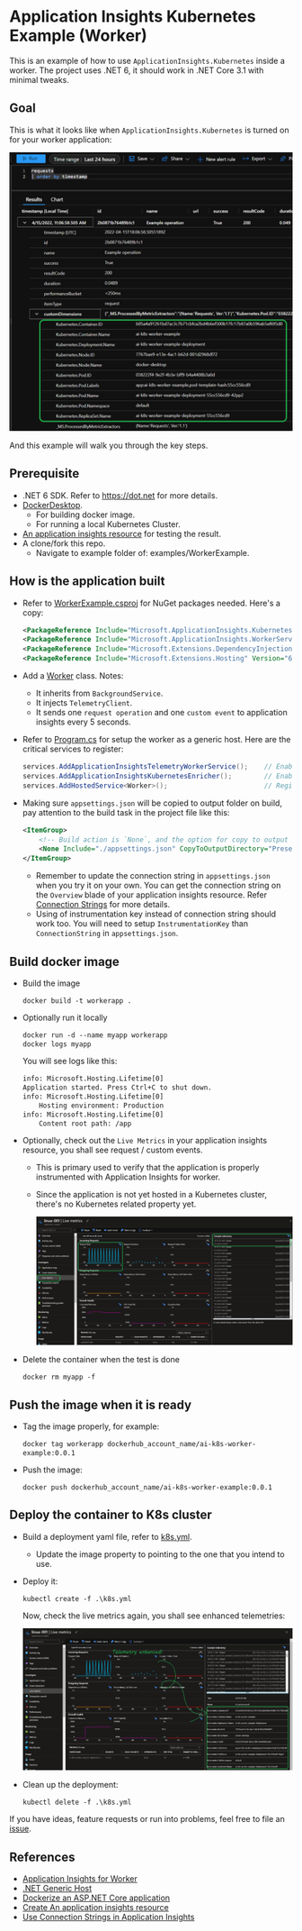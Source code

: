 # Application Insights Kubernetes Example (Worker)

This is an example of how to use `ApplicationInsights.Kubernetes` inside a worker. The project uses .NET 6, it should work in .NET Core 3.1 with minimal tweaks.

## Goal

This is what it looks like when `ApplicationInsights.Kubernetes` is turned on for your worker application:

![A image shows request telemetry with kubernetes properties](./images/RequestQuery.png)

And this example will walk you through the key steps.

## Prerequisite

* .NET 6 SDK. Refer to <https://dot.net> for more details.
* [DockerDesktop](https://www.docker.com/products/docker-desktop/).
    * For building docker image.
    * For running a local Kubernetes Cluster.
* [An application insights resource](https://docs.microsoft.com/en-us/azure/azure-monitor/app/create-new-resource) for testing the result.
* A clone/fork this repo.
    * Navigate to example folder of: examples/WorkerExample.

## How is the application built

* Refer to [WorkerExample.csproj](./WorkerExample.csproj) for NuGet packages needed. Here's a copy:

    ```xml
    <PackageReference Include="Microsoft.ApplicationInsights.Kubernetes" Version="2.0.2" />
    <PackageReference Include="Microsoft.ApplicationInsights.WorkerService" Version="2.20.0" />
    <PackageReference Include="Microsoft.Extensions.DependencyInjection" Version="6.0.0" />
    <PackageReference Include="Microsoft.Extensions.Hosting" Version="6.0.1" />
    ```

* Add a [Worker](./Worker.cs) class. Notes:
    * It inherits from `BackgroundService`.
    * It injects `TelemetryClient`.
    * It sends one `request operation` and one `custom event` to application insights every 5 seconds.

* Refer to [Program.cs](./Program.cs) for setup the worker as a generic host. Here are the critical services to register:

    ```csharp
    services.AddApplicationInsightsTelemetryWorkerService();    // Enable Application Insights for workers.
    services.AddApplicationInsightsKubernetesEnricher();        // Enable Application Insights Kubernetes to enhance telemetries.
    services.AddHostedService<Worker>();                        // Register the background service of Worker.
    ```

* Making sure `appsettings.json` will be copied to output folder on build, pay attention to the build task in the project file like this:
    ```xml
    <ItemGroup>
        <!-- Build action is `None`, and the option for copy to output directory could be `Always` or `PreserveNewest` -->
        <None Include="./appsettings.json" CopyToOutputDirectory="PreserveNewest" />
    </ItemGroup>
    ```

    * Remember to update the connection string in `appsettings.json` when you try it on your own. You can get the connection string on the `Overview` blade of your application insights resource. Refer [Connection Strings](https://docs.microsoft.com/en-us/azure/azure-monitor/app/sdk-connection-string?tabs=net) for more details.
    * Using of instrumentation key instead of connection string should work too. You will need to setup `InstrumentationKey` than `ConnectionString` in `appsettings.json`.

## Build docker image

* Build the image

    ```shell
    docker build -t workerapp .
    ```

* Optionally run it locally

    ```shell
    docker run -d --name myapp workerapp
    docker logs myapp
    ```

    You will see logs like this:
    
    ```shell
    info: Microsoft.Hosting.Lifetime[0]
    Application started. Press Ctrl+C to shut down.
    info: Microsoft.Hosting.Lifetime[0]
        Hosting environment: Production
    info: Microsoft.Hosting.Lifetime[0]
        Content root path: /app
    ```

* Optionally, check out the `Live Metrics` in your application insights resource, you shall see request / custom events. 
    * This is primary used to verify that the application is properly instrumented with Application Insights for worker.
    * Since the application is not yet hosted in a Kubernetes cluster, there's no Kubernetes related property yet.

        ![A screenshot showing request and custom events in live metrics](./images/LiveMetrics.png)

* Delete the container when the test is done

    ```shell
    docker rm myapp -f
    ```

## Push the image when it is ready

* Tag the image properly, for example:

    ```shell
    docker tag workerapp dockerhub_account_name/ai-k8s-worker-example:0.0.1
    ```

* Push the image:

    ```shell
    docker push dockerhub_account_name/ai-k8s-worker-example:0.0.1
    ```

## Deploy the container to K8s cluster

* Build a deployment yaml file, refer to [k8s.yml](./k8s.yml).

    * Update the image property to pointing to the one that you intend to use.

* Deploy it:

    ```shell
    kubectl create -f .\k8s.yml
    ```

    Now, check the live metrics again, you shall see enhanced telemetries:

    ![A screenshot shows enhanced telemetries](./images/TelemetryEnhanced.png)

* Clean up the deployment:

    ```shell
    kubectl delete -f .\k8s.yml
    ```

If you have ideas, feature requests or run into problems, feel free to file an [issue](https://github.com/microsoft/ApplicationInsights-Kubernetes/issues).

## References

* [Application Insights for Worker](https://docs.microsoft.com/en-us/azure/azure-monitor/app/worker-service#using-application-insights-sdk-for-worker-services)
* [.NET Generic Host](https://docs.microsoft.com/en-us/dotnet/core/extensions/generic-host)
* [Dockerize an ASP.NET Core application](https://docs.docker.com/samples/dotnetcore/)
* [Create An application insights resource](https://docs.microsoft.com/en-us/azure/azure-monitor/app/create-new-resource)
* [Use Connection Strings in Application Insights](https://docs.microsoft.com/en-us/azure/azure-monitor/app/sdk-connection-string?tabs=net)